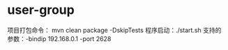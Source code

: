 # user-group
项目打包命令： mvn clean package -DskipTests
程序启动：./start.sh
支持的参数：-bindip 192.168.0.1 -port 2628

